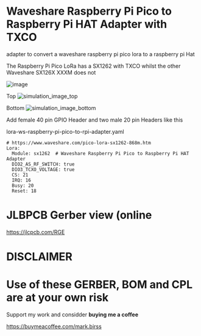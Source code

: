 # Waveshare Raspberry Pi Pico to Raspberry Pi HAT Adapter with TXCO

adapter to convert a waveshare raspberry pi pico lora to a raspberry pi Hat

The Raspberry Pi Pico LoRa has a SX1262 with TXCO whilst the other Waveshare SX126X XXXM does not

![image](https://github.com/user-attachments/assets/ed21061a-646f-4507-8dd1-c7edfd3f9145)


Top
![simulation_image_top](https://github.com/user-attachments/assets/eab25df1-5826-4c83-b44f-7c286ca545f9)

Bottom
![simulation_image_bottom](https://github.com/user-attachments/assets/9b553a82-cf21-410d-ad73-a747bae25e82)

Add female 40 pin GPIO Header and two male 20 pin Headers like this




lora-ws-raspberry-pi-pico-to-rpi-adapter.yaml
```
# https://www.waveshare.com/pico-lora-sx1262-868m.htm
Lora:
  Module: sx1262  # Waveshare Raspberry Pi Pico to Raspberry Pi HAT Adapter
  DIO2_AS_RF_SWITCH: true
  DIO3_TCXO_VOLTAGE: true
  CS: 21
  IRQ: 16
  Busy: 20
  Reset: 18
```
# **JLBPCB Gerber view (online**
https://jlcpcb.com/RGE

# **DISCLAIMER**

# Use of these GERBER, BOM and CPL are at your own risk

Support my work and considder **buying  me a coffee**

https://buymeacoffee.com/mark.birss


  


